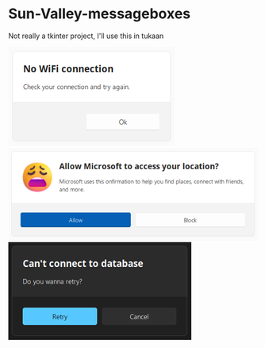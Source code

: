 # Sun-Valley-messageboxes
Not really a tkinter project, I'll use this in tukaan


![image](show_info.png)
![image](ask_allow_block.png)
![image](ask_retry_cancel.png)